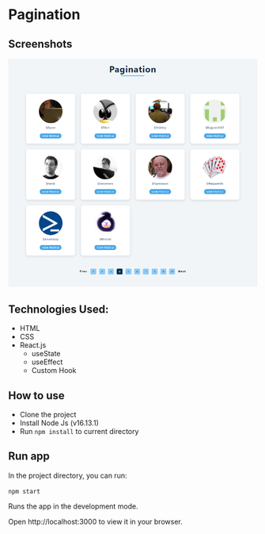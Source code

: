 # Pagination

## Screenshots

![Screenshot](./screenshot.png)

## Technologies Used:
- HTML
- CSS
- React.js   
   - useState
   - useEffect
   - Custom Hook
   
## How to use
- Clone the project
- Install Node Js (v16.13.1)
- Run `npm install` to current directory

## Run app
In the project directory, you can run:

`npm start`

Runs the app in the development mode.

Open http://localhost:3000 to view it in your browser.